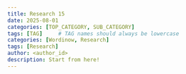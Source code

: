 ```yaml
---
title: Research 15
date: 2025-08-01
categories: [TOP_CATEGORY, SUB_CATEGORY]
tags: [TAG]     # TAG names should always be lowercase
categories: [Wordinow, Research]
tags: [Research]
author: <author_id>        
description: Start from here!
---
```

<div style="text-align: justify;">

</div>
